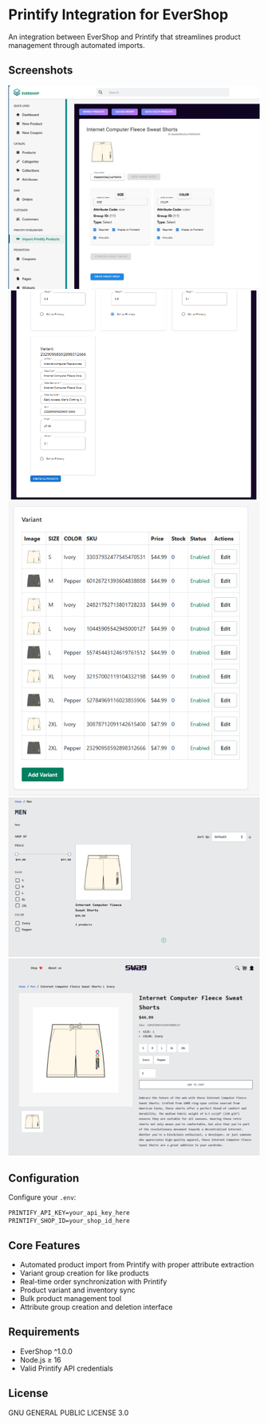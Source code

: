 # Printify Integration for EverShop

An integration between EverShop and Printify that streamlines product management through automated imports.

## Screenshots

![Admin Panel View](./images/2.png)
![Product Import](./images/3.png)
![Configuration](./images/4.png)
![Product Management](./images/5.png)
![Integration Overview](./images/6.png)

## Configuration

Configure your `.env`:

```env
PRINTIFY_API_KEY=your_api_key_here
PRINTIFY_SHOP_ID=your_shop_id_here
```

## Core Features

- Automated product import from Printify with proper attribute extraction
- Variant group creation for like products
- Real-time order synchronization with Printify
- Product variant and inventory sync
- Bulk product management tool
- Attribute group creation and deletion interface

## Requirements

- EverShop ^1.0.0
- Node.js ≥ 16
- Valid Printify API credentials

## License

GNU GENERAL PUBLIC LICENSE 3.0
